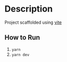 # Description

Project scaffolded using [vite](https://vitejs.dev/)

## How to Run

1. `yarn`
2. `yarn dev`